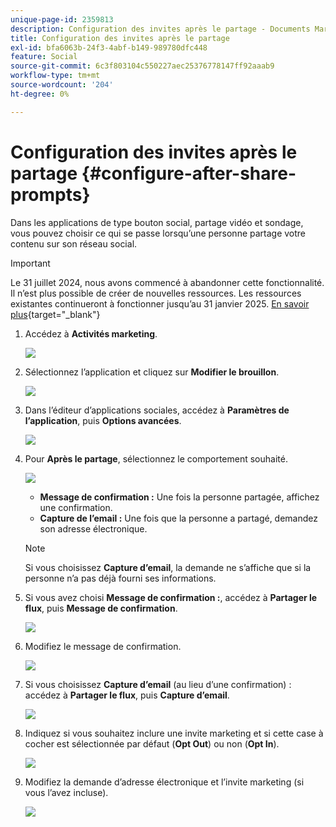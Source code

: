 ```yaml
---
unique-page-id: 2359813
description: Configuration des invites après le partage - Documents Marketo - Documentation du produit
title: Configuration des invites après le partage
exl-id: bfa6063b-24f3-4abf-b149-989780dfc448
feature: Social
source-git-commit: 6c3f803104c550227aec25376778147ff92aaab9
workflow-type: tm+mt
source-wordcount: '204'
ht-degree: 0%

---
```


# Configuration des invites après le partage {#configure-after-share-prompts}

Dans les applications de type bouton social, partage vidéo et sondage, vous pouvez choisir ce qui se passe lorsqu’une personne partage votre contenu sur son réseau social.

>[!IMPORTANT]
>
>Le 31 juillet 2024, nous avons commencé à abandonner cette fonctionnalité. Il n’est plus possible de créer de nouvelles ressources. Les ressources existantes continueront à fonctionner jusqu’au 31 janvier 2025. [En savoir plus](https://nation.marketo.com/t5/employee-blogs/marketo-engage-social-features-deprecation/ba-p/351977){target="_blank"}

1. Accédez à **Activités marketing**.

   ![](assets/ma.png)

1. Sélectionnez l’application et cliquez sur **Modifier le brouillon**.

   ![](assets/image2015-4-21-12-3a1-3a11.png)

1. Dans l’éditeur d’applications sociales, accédez à **Paramètres de l’application**, puis **Options avancées**.

   ![](assets/image2015-4-21-12-3a10-3a54.png)

1. Pour **Après le partage**, sélectionnez le comportement souhaité.

   ![](assets/image2015-4-21-12-3a18-3a32.png)

   * **Message de confirmation :** Une fois la personne partagée, affichez une confirmation.
   * **Capture de l’email :** Une fois que la personne a partagé, demandez son adresse électronique.

   >[!NOTE]
   >
   >Si vous choisissez **Capture d’email**, la demande ne s’affiche que si la personne n’a pas déjà fourni ses informations.

1. Si vous avez choisi **Message de confirmation :**, accédez à **Partager le flux**, puis **Message de confirmation**.

   ![](assets/image2015-4-21-12-3a26-3a10.png)

1. Modifiez le message de confirmation.

   ![](assets/image2015-4-21-12-3a31-3a41.png)

1. Si vous choisissez **Capture d’email** (au lieu d’une confirmation) : accédez à **Partager le flux**, puis **Capture d’email**.

   ![](assets/image2015-4-21-12-3a46-3a15.png)

1. Indiquez si vous souhaitez inclure une invite marketing et si cette case à cocher est sélectionnée par défaut (**Opt Out**) ou non (**Opt In**).

   ![](assets/image2015-4-21-12-3a48-3a51.png)

1. Modifiez la demande d’adresse électronique et l’invite marketing (si vous l’avez incluse).

   ![](assets/image2015-4-21-12-3a52-3a49.png)
